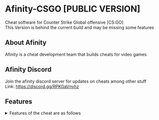 # Afinity-CSGO [PUBLIC VERSION]
Cheat software for Counter Strike Global offensive [CS:GO]
<br>
This Version is behind the current build and may be missing some features
<br>
## About Afinity
Afinity is a cheat development team that builds cheats for video games
<br>
## Afinity Discord
Join the afinity discord server for updates on cheats among other stuff
<br>
Link: https://discord.gg/RPKGaVnvhz
<br>
## Features
<details>
<summary>Features of the cheat are as follows</summary>
<br>
TODO
</details>
